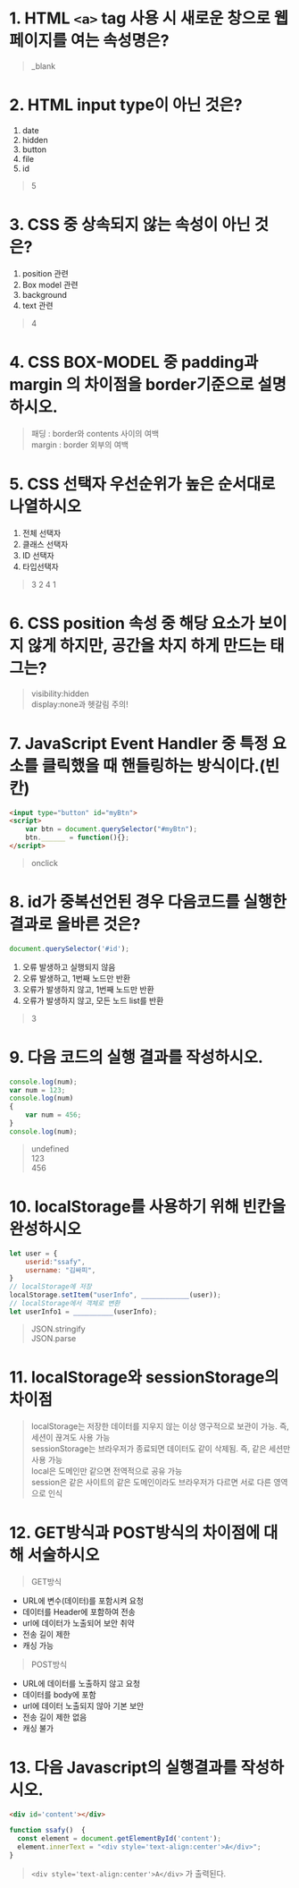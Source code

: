 # 1. HTML `<a>` tag 사용 시 새로운 창으로 웹페이지를 여는 속성명은?
> _blank

# 2. HTML input type이 아닌 것은?
1. date
2. hidden
3. button
4. file
5. id
> 5

# 3. CSS 중 상속되지 않는 속성이 아닌 것은?
1. position 관련
2. Box model 관련
3. background
4. text 관련
> 4

# 4. CSS BOX-MODEL 중 padding과 margin 의 차이점을 border기준으로 설명하시오.
> 패딩 : border와 contents 사이의 여백  
> margin : border 외부의 여백

# 5. CSS 선택자 우선순위가 높은 순서대로 나열하시오
1. 전체 선택자
2. 클래스 선택자
3. ID 선택자
4. 타입선택자
> 3 2 4 1

# 6. CSS position 속성 중 해당 요소가 보이지 않게 하지만, 공간을 차지 하게 만드는 태그는?
> visibility:hidden  
> display:none과 헷갈림 주의!

# 7. JavaScript Event Handler 중 특정 요소를 클릭했을 때 핸들링하는 방식이다.(빈칸)
```html
<input type="button" id="myBtn">
<script>
    var btn = document.querySelector("#myBtn");
    btn.______ = function(){};
</script>
```
> onclick

# 8. id가 중복선언된 경우 다음코드를 실행한 결과로 올바른 것은?
```javascript
document.querySelector('#id');
```
1. 오류 발생하고 실행되지 않음
2. 오류 발생하고, 1번째 노드만 반환
3. 오류가 발생하지 않고, 1번째 노드만 반환
4. 오류가 발생하지 않고, 모든 노드 list를 반환
> 3

# 9. 다음 코드의 실행 결과를 작성하시오.
```javascript
console.log(num);
var num = 123;
console.log(num)
{
    var num = 456;
}
console.log(num);
```
> undefined  
123  
456

# 10. localStorage를 사용하기 위해 빈칸을 완성하시오
```javascript
let user = {
    userid:"ssafy",
    username: "김싸피",
}
// localStorage에 저장
localStorage.setItem("userInfo", ____________(user));
// localStorage에서 객체로 변환
let userInfo1 = __________(userInfo);
```
> JSON.stringify  
JSON.parse

# 11. localStorage와 sessionStorage의 차이점
> localStorage는 저장한 데이터를 지우지 않는 이상 영구적으로 보관이 가능. 즉, 세션이 끊겨도 사용 가능  
> sessionStorage는 브라우저가 종료되면 데이터도 같이 삭제됨. 즉, 같은 세션만 사용 가능  
> local은 도메인만 같으면 전역적으로 공유 가능  
> session은 같은 사이트의 같은 도메인이라도 브라우저가 다르면 서로 다른 영역으로 인식

# 12. GET방식과 POST방식의 차이점에 대해 서술하시오
> GET방식
- URL에 변수(데이터)를 포함시켜 요청
- 데이터를 Header에 포함하여 전송
- url에 데이터가 노출되어 보안 취약
- 전송 길이 제한
- 캐싱 가능
> POST방식
- URL에 데이터를 노출하지 않고 요청
- 데이터를 body에 포함
- url에 데이터 노출되지 않아 기본 보안
- 전송 길이 제한 없음
- 캐싱 불가

# 13. 다음 Javascript의 실행결과를 작성하시오.
```html
<div id='content'></div>
```
```javascript
function ssafy()  {
  const element = document.getElementById('content');
  element.innerText = "<div style='text-align:center'>A</div>";
}
```
> `<div style='text-align:center'>A</div>` 가 출력된다.